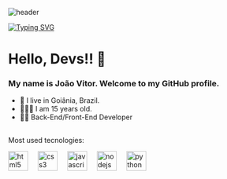 ![header](https://capsule-render.vercel.app/api?type=waving&height=100%&color=4e26be)


[![Typing SVG](https://readme-typing-svg.herokuapp.com?font=Fira+Code&pause=1000&color=4E26BE&center=true&vCenter=true&width=1000&lines=Me+chamo+Joao+Vitor.;Dev.+Back-End;Bem+vindo!+%3AD)](https://git.io/typing-svg)

<h1>Hello, Devs!! 👋</h1>
<h3>My name is João Vitor. Welcome to my GitHub profile.</h3>


- 📍 I live in Goiânia, Brazil.
- 💁🏽‍♂️ I am 15 years old.
- 👩‍💻 Back-End/Front-End Developer

##

<p>Most used tecnologies:</p>
<div align="left">
  
  <img src="https://cdn.jsdelivr.net/gh/devicons/devicon/icons/html5/html5-original.svg" height="40" alt="html5 logo"  />
  <img width="12" />
  <img src="https://cdn.jsdelivr.net/gh/devicons/devicon/icons/css3/css3-original.svg" height="40" alt="css3 logo"  />
  <img width="12" />
  <img src="https://cdn.jsdelivr.net/gh/devicons/devicon/icons/javascript/javascript-original.svg" height="40" alt="javascript logo"  />
  <img width="12" />
  <img src="https://icons8.com.br/icons/set/node-js" height="40" alt="nodejs logo"  />
  <img width="12" />
  <img src="https://cdn.jsdelivr.net/gh/devicons/devicon/icons/python/python-original.svg" height="40" alt="python logo"  />
  <img width="12" />
</div>
